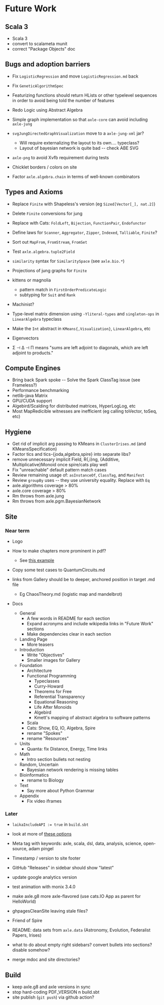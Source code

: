 # Future Work

## Scala 3

* Scala 3
* convert to scalameta munit
* correct "Package Objects" doc

## Bugs and adoption barriers

* Fix `LogisticRegression` and move `LogisticRegression.md` back

* Fix `GeneticAlgorithmSpec`
* Featurizing functions should return HLists or other typelevel sequences in order to avoid being told the number of features

* Redo Logic using Abstract Algebra

* Simple graph implementation so that `axle-core` can avoid including `axle-jung`

* `svgJungDirectedGraphVisualization` move to a `axle-jung-xml` jar?
  * Will require externalizing the layout to its own.... typeclass?
  * Layout of bayesian network is quite bad -- check ABE SVG

* `axle-png` to avoid Xvfb requirement during tests
* Chicklet borders / colors on site

* Factor `axle.algebra.chain` in terms of well-known combinators

## Types and Axioms

* Replace `Finite` with Shapeless's version (eg `Sized[Vector[_], nat.2]`)
* Delete `Finite` conversions for jung
* Replace with Cats: `FoldLeft`, `Bijection`, `FunctionPair`, `Endofunctor`
* Define laws for `Scanner`, `Aggregator`, `Zipper`, `Indexed`, `Talliable`, `Finite`?
* Sort out `MapFrom`, `FromStream`, `FromSet`
* Test `axle.algebra.tuple2Field`
* `similarity` syntax for `SimilaritySpace` (see `axle.bio.*`)
* Projections of jung graphs for `Finite`
* kittens or magnolia
  * pattern match in `FirstOrderPredicateLogic`
  * subtyping for `Suit` and `Rank`
* Machinist?
* Type-level matrix dimension using `-Yliteral-types` and `singleton-ops` in `LinearAlgebra` typeclass
* Make the `Int` abstract in `KMeans{,Visualization}`, `LinearAlgebra`, etc

* Eigenvectors
* Σ ⊣ Δ ⊣ Π means "sums are left adjoint to diagonals, which are left adjoint to products."

## Compute Engines

* Bring back Spark spoke -- Solve the Spark ClassTag issue (see Frameless?)
* Performance benchmarking
* netlib-java Matrix
* GPU/CUDA support
* Algebird/Scalding for distributed matrices, HyperLogLog, etc
* Most MapRedicible witnesses are inefficient (eg calling toVector, toSeq, etc)

## Hygiene

* Get rid of implicit arg passing to KMeans in `ClusterIrises.md` (and KMeansSpecification)
* Factor tics and tics-{joda,algebra,spire} into separate libs?
* remove unnecessary implicit Field, R{,i}ng, {Additive, Multiplicative}Monoid once spire/cats play well
* Fix "unreachable" default pattern match cases
* Review remaining usage of: `asInstanceOf`, `ClassTag`, and `Manifest`
* Review `groupBy` uses -- they use university equality.  Replace with `Eq`
* axle.algorithms coverage > 80%
* axle.core coverage > 80%
* Rm throws from axle.jung
* Rm throws from axle.pgm.BayesianNetwork

## Site

### Near term

* Logo

* How to make chapters more prominent in pdf?
  * See [this example](https://planet42.github.io/Laika/0.18/03-preparing-content/03-theme-settings.html)

* Copy some test cases to QuantumCircuits.md

* links from Gallery should be to deeper, anchored position in target .md file
  * Eg ChaosTheory.md (logistic map and mandelbrot)

* Docs
  * General
    * A few words in README for each section
    * Expand acronyms and include wikipedia links in "Future Work" sections
    * Make dependencies clear in each section
  * Landing Page
    * More teasers
  * Introduction
    * Write "Objectives"
    * Smaller images for Gallery
  * Foundation
    * Architecture
    * Functional Programming
      * Typeclasses
      * Curry-Howard
      * Theorems for Free
      * Referential Transparency
      * Equational Reasoning
      * Life After Monoids
      * Algebird
      * Kmett's mapping of abstract algebra to software patterns
    * Scala
    * Cats: Show, EQ, IO, Algebra, Spire
    * rename "Spokes"
    * rename "Resources"
  * Units
    * Quanta: fix Distance, Energy, Time links
  * Math
    * Intro section bullets not nesting
  * Random, Uncertain
    * Bayesian network rendering is missing tables
  * Bioinformatics
    * rename to Biology
  * Text
    * Say more about Python Grammar
  * Appendix
    * Fix video iframes

### Later

* `laikaIncludeAPI := true` in `build.sbt`
* look at more of [these options](https://planet42.github.io/Laika/0.18/03-preparing-content/03-theme-settings.html)
* Meta tag with keywords: axle, scala, dsl, data, analysis, science, open-source, adam pingel
* Timestamp / version to site footer
* GitHub "Releases" in sidebar should show "latest"
* update google analytics version
* test animation with monix 3.4.0

* make axle.g8 more axle-flavored (use cats.IO App as parent for HelloWorld)

* ghpagesCleanSite leaving stale files?
* Friend of Spire
* README: data sets from `axle.data` (Astronomy, Evolution, Federalist Papers, Irises)
* what to do about empty right sidebars? convert bullets into sections? disable somehow?
* merge mdoc and site directories?

## Build

* keep axle.g8 and axle versions in sync
* stop hard-coding PDF_VERSION n build.sbt
* site publish (`git push`) via github action?
